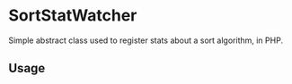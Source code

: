 # SortStatWatcher

Simple abstract class used to register stats about a sort algorithm, in PHP.

## Usage

